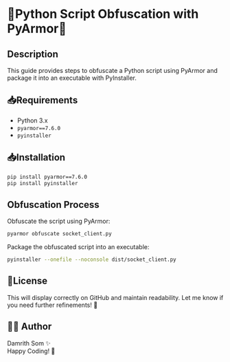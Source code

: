 # 🚀Python Script Obfuscation with PyArmor🚀

## Description
This guide provides steps to obfuscate a Python script using PyArmor and package it into an executable with PyInstaller.

## 📥Requirements
- Python 3.x
- `pyarmor==7.6.0`
- `pyinstaller`

## 📥Installation
```bash
pip install pyarmor==7.6.0
pip install pyinstaller

```
## Obfuscation Process
Obfuscate the script using PyArmor:
```bash
pyarmor obfuscate socket_client.py
```
Package the obfuscated script into an executable:
```bash
pyinstaller --onefile --noconsole dist/socket_client.py

```

## 📜License
This will display correctly on GitHub and maintain readability. Let me know if you need further refinements! 🚀

## 👨‍💻 Author

Damrith Som ✨  
Happy Coding! 🚀


